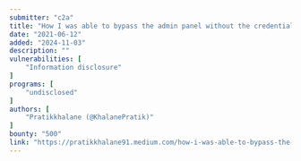 ```yaml
---
submitter: "c2a"
title: "How I was able to bypass the admin panel without the credentials."
date: "2021-06-12"
added: "2024-11-03"
description: ""
vulnerabilities: [
    "Information disclosure"
]
programs: [
    "undisclosed"
]
authors: [
    "Pratikkhalane (@KhalanePratik)"
]
bounty: "500"
link: "https://pratikkhalane91.medium.com/how-i-was-able-to-bypass-the-admin-panel-without-the-credentials-d65f90e0e1e4"
---
```




